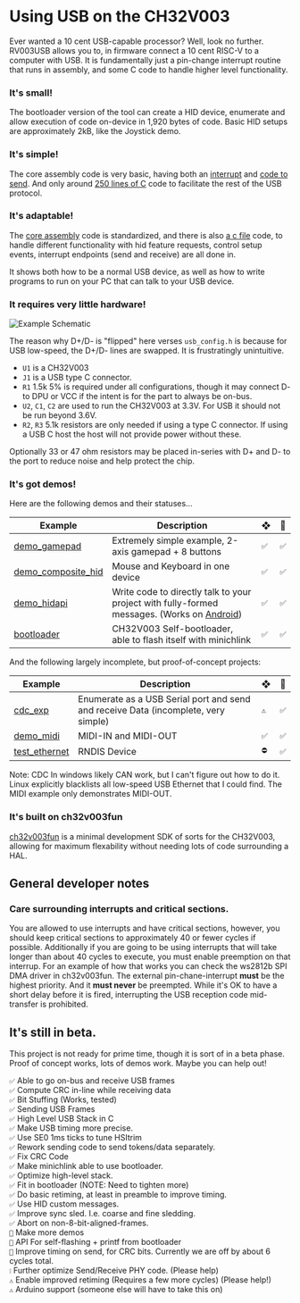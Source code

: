 # Using USB on the CH32V003

Ever wanted a 10 cent USB-capable processor? Well, look no further. RV003USB allows you to, in firmware connect a 10 cent RISC-V to a computer with USB. It is fundamentally just a pin-change interrupt routine that runs in assembly, and some C code to handle higher level functionality.

### It's small!

The bootloader version of the tool can create a HID device, enumerate and allow execution of code on-device in 1,920 bytes of code.  Basic HID setups are approximately 2kB, like the Joystick demo.

### It's simple!

The core assembly code is very basic, having both an [interrupt](https://github.com/cnlohr/rv003usb/blob/master/rv003usb/rv003usb.S#L43) and [code to send](https://github.com/cnlohr/rv003usb/blob/master/rv003usb/rv003usb.S#L547).   And only around [250 lines of C](https://github.com/cnlohr/rv003usb/blob/master/rv003usb/rv003usb.c) code to facilitate the rest of the USB protocol.    

### It's adaptable!

The [core assembly](https://github.com/cnlohr/rv003usb/blob/master/rv003usb/rv003usb.S) code is standardized, and there is also [a c file](https://github.com/cnlohr/rv003usb/blob/master/rv003usb/rv003usb.c) code, to handle different functionality with hid feature requests, control setup events, interrupt endpoints (send and receive) are all done in.

It shows both how to be a normal USB device, as well as how to write programs to run on your PC that can talk to your USB device.

### It requires very little hardware!

![Example Schematic](https://raw.githubusercontent.com/cnlohr/rv003usb/master/doc/schematic.png)

The reason why D+/D- is "flipped" here verses `usb_config.h` is because for USB low-speed, the D+/D- lines are swapped. It is frustratingly unintuitive.

 * `U1` is a CH32V003
 * `J1` is a USB type C connector.
 * `R1` 1.5k 5% is required under all configurations, though it may connect D- to DPU or VCC if the intent is for the part to always be on-bus.
 * `U2`, `C1`, `C2` are used to run the CH32V003 at 3.3V.  For USB it should not be run beyond 3.6V.
 * `R2`, `R3` 5.1k resistors are only needed if using a type C connector.  If using a USB C host the host will not provide power without these.

Optionally 33 or 47 ohm resistors may be placed in-series with D+ and D- to the port to reduce noise and help protect the chip.

### It's got demos!

Here are the following demos and their statuses...

| Example      | Description | ❖ | 🐧 |
| ------------ | ----------- | --------------- | ------------- |
| [demo_gamepad](https://github.com/cnlohr/rv003usb/tree/master/demo_gamepad) | Extremely simple example, 2-axis gamepad + 8 buttons | `✅` | `✅` |
| [demo_composite_hid](https://github.com/cnlohr/rv003usb/tree/master/demo_composite_hid) | Mouse and Keyboard in one device | `✅` | `✅` |
| [demo_hidapi](https://github.com/cnlohr/rv003usb/tree/master/demo_hidapi) | Write code to directly talk to your project with fully-formed messages. (Works on [Android](https://github.com/cnlohr/androidusbtest)) | `✅` | `✅` |
| [bootloader](https://github.com/cnlohr/rv003usb/tree/master/bootloader) | CH32V003 Self-bootloader, able to flash itself with minichlink | `✅` | `✅` |

And the following largely incomplete, but proof-of-concept projects:

| Example      | Description | ❖ | 🐧 |
| ------------ | ----------- | --------------- | ------------- |
| [cdc_exp](https://github.com/cnlohr/rv003usb/tree/master/testing/cdc_exp) | Enumerate as a USB Serial port and send and receive Data (incomplete, very simple) | `⚠️` | `✅` | :question: |
| [demo_midi](https://github.com/cnlohr/rv003usb/tree/master/testing/demo_midi) | MIDI-IN and MIDI-OUT | `✅` | `✅` |
| [test_ethernet](https://github.com/cnlohr/rv003usb/tree/master/testing/test_ethernet) | RNDIS Device | `⛔` | `✅` |

Note: CDC In windows likely CAN work, but I can't figure out how to do it.  Linux explicitly blacklists all low-speed USB Ethernet that I could find.  The MIDI example only demonstrates MIDI-OUT.

### It's built on ch32v003fun

[ch32v003fun](https://github.com/cnlohr/ch32v003fun) is a minimal development SDK of sorts for the CH32V003, allowing for maximum flexability without needing lots of code surrounding a HAL.

## General developer notes

### Care surrounding interrupts and critical sections.

You are allowed to use interrupts and have critical sections, however, you should keep critical sections to approximately 40 or fewer cycles if possible.  Additionally if you are going to be using interrupts that will take longer than about 40 cycles to execute, you must enable preemption on that interrup.  For an example of how that works you can check the ws2812b SPI DMA driver in ch32v003fun.  The external pin-chane-interrupt **must** be the highest priority. And it **must never** be preempted.  While it's OK to have a short delay before it is fired, interrupting the USB reception code mid-transfer is prohibited.

## It's still in beta.

This project is not ready for prime time, though it is sort of in a beta phase.  Proof of concept works, lots of demos work.  Maybe you can help out!

`✅` Able to go on-bus and receive USB frames  
`✅` Compute CRC in-line while receiving data  
`✅` Bit Stuffing (Works, tested)  
`✅` Sending USB Frames  
`✅` High Level USB Stack in C  
`✅` Make USB timing more precise.  
`✅` Use SE0 1ms ticks to tune HSItrim  
`✅` Rework sending code to send tokens/data separately.  
`✅` Fix CRC Code  
`✅` Make minichlink able to use bootloader.  
`✅` Optimize high-level stack.  
`✅` Fit in bootloader (NOTE: Need to tighten more)  
`✅` Do basic retiming, at least in preamble to improve timing.  
`✅` Use HID custom messages.  
`✅` Improve sync sled.  I.e. coarse and fine sledding.  
`✅` Abort on non-8-bit-aligned-frames.  
`🔳` Make more demos  
`🔳` API For self-flashing + printf from bootloader  
`🔳` Improve timing on send, for CRC bits.  Currently we are off by about 6 cycles total.  
`❕` Further optimize Send/Receive PHY code. (Please help)  
`⚠️` Enable improved retiming (Requires a few more cycles) (Please help!)  
`⚠️`  Arduino support (someone else will have to take this on)  


